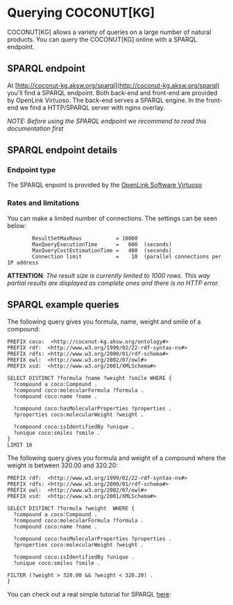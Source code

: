# Querying COCONUT[KG]

COCONUT[KG] allows a variety of queries on a large number of natural products.
You can query the COCONUT[KG] online with a SPARQL endpoint.


## SPARQL endpoint

At [http://coconut-kg.aksw.org/sparql](http://coconut-kg.aksw.org/sparql) you'll find a SPARQL endpoint.
Both back-end and front-end are provided by OpenLink Virtuoso.
The back-end serves a SPARQL engine.
In the front-end we find a HTTP/SPARQL server with nginx overlay.

*NOTE: Before using the SPARQL endpoint we recommend to read this documentation first*


## SPARQL endpoint details

### Endpoint type

The SPARQL enpoint is provided by the [OpenLink Software Virtuoso](https://virtuoso.openlinksw.com)


### Rates and limitations

You can make a limited number of connections. The settings can be seen below:

            ResultSetMaxRows           = 10000
            MaxQueryExecutionTime      =   600  (seconds)
            MaxQueryCostEstimationTime =   400  (seconds)
            Connection limit           =    10  (parallel connections per IP address

**ATTENTION**: *The result size is currently limited to 1000 rows. This way partial results are displayed as complete ones and there is no HTTP error.*

## SPARQL example queries
The following query gives you formula, name, weight	and smile of a compound:
```
PREFIX coco:  <http://coconut-kg.aksw.org/ontology#>
PREFIX rdf:  <http://www.w3.org/1999/02/22-rdf-syntax-ns#>
PREFIX rdfs: <http://www.w3.org/2000/01/rdf-schema#>
PREFIX owl:  <http://www.w3.org/2002/07/owl#>
PREFIX xsd:  <http://www.w3.org/2001/XMLSchema#>

SELECT DISTINCT ?formula ?name ?weight ?smile WHERE {
  ?compound a coco:Compound . 
  ?compound coco:molecularFormula ?formula .
  ?compound coco:name ?name .

  ?compound coco:hasMolecularProperties ?properties .
  ?properties coco:molecularWeight ?weight .

  ?compound coco:isIdentifiedBy ?unique .
  ?unique coco:smiles ?smile .
} 
LIMIT 10
```
The following query gives you formula and weight of a compound where the weight is between 320.00 and 320.20:
```
PREFIX rdf:  <http://www.w3.org/1999/02/22-rdf-syntax-ns#>
PREFIX rdfs: <http://www.w3.org/2000/01/rdf-schema#>
PREFIX owl:  <http://www.w3.org/2002/07/owl#>
PREFIX xsd:  <http://www.w3.org/2001/XMLSchema#>

SELECT DISTINCT ?formula ?weight  WHERE {
  ?compound a coco:Compound . 
  ?compound coco:molecularFormula ?formula .
  ?compound coco:name ?name .

  ?compound coco:hasMolecularProperties ?properties .
  ?properties coco:molecularWeight ?weight .

  ?compound coco:isIdentifiedBy ?unique .
  ?unique coco:smiles ?smile .

FILTER (?weight > 320.00 && ?weight < 320.20) .
} 
```

You can check out a real simple tutorial for SPARQL [here](https://www.w3.org/TR/sparql11-query/): 
